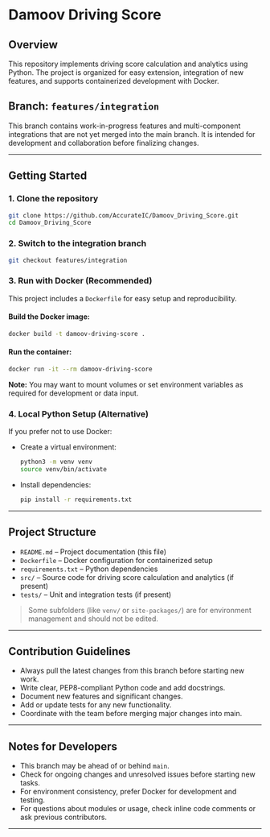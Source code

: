 # Damoov Driving Score

## Overview
This repository implements driving score calculation and analytics using Python. The project is organized for easy extension, integration of new features, and supports containerized development with Docker.

## Branch: `features/integration`
This branch contains work-in-progress features and multi-component integrations that are not yet merged into the main branch. It is intended for development and collaboration before finalizing changes.

---

## Getting Started

### 1. Clone the repository
```bash
git clone https://github.com/AccurateIC/Damoov_Driving_Score.git
cd Damoov_Driving_Score
```

### 2. Switch to the integration branch
```bash
git checkout features/integration
```

### 3. Run with Docker (Recommended)
This project includes a `Dockerfile` for easy setup and reproducibility.

#### Build the Docker image:
```bash
docker build -t damoov-driving-score .
```

#### Run the container:
```bash
docker run -it --rm damoov-driving-score
```

**Note:** You may want to mount volumes or set environment variables as required for development or data input.

### 4. Local Python Setup (Alternative)
If you prefer not to use Docker:

- Create a virtual environment:
  ```bash
  python3 -m venv venv
  source venv/bin/activate
  ```
- Install dependencies:
  ```bash
  pip install -r requirements.txt
  ```

---

## Project Structure

- `README.md` – Project documentation (this file)
- `Dockerfile` – Docker configuration for containerized setup
- `requirements.txt` – Python dependencies
- `src/` – Source code for driving score calculation and analytics (if present)
- `tests/` – Unit and integration tests (if present)

> Some subfolders (like `venv/` or `site-packages/`) are for environment management and should not be edited.

---

## Contribution Guidelines

- Always pull the latest changes from this branch before starting new work.
- Write clear, PEP8-compliant Python code and add docstrings.
- Document new features and significant changes.
- Add or update tests for any new functionality.
- Coordinate with the team before merging major changes into main.

---

## Notes for Developers

- This branch may be ahead of or behind `main`.
- Check for ongoing changes and unresolved issues before starting new tasks.
- For environment consistency, prefer Docker for development and testing.
- For questions about modules or usage, check inline code comments or ask previous contributors.

---


